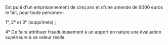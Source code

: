 Est puni d'un emprisonnement de cinq ans et d'une amende de 9000 euros le fait, pour toute personne :

1°, 2° et 3° (supprimés) ;

4° De faire attribuer frauduleusement à un apport en nature une évaluation supérieure à sa valeur réelle.
